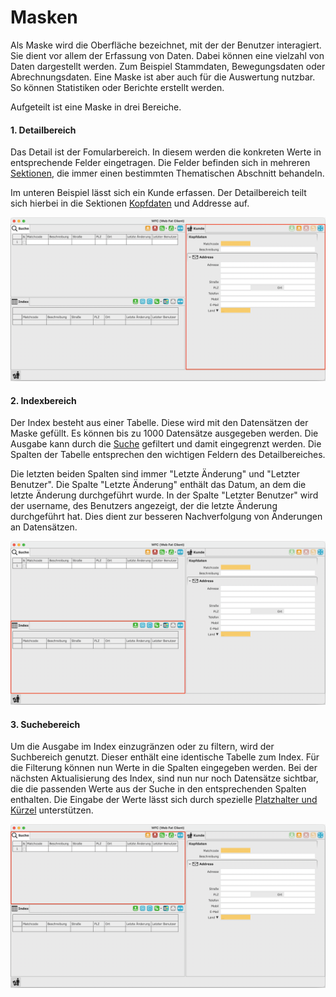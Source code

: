 # Masken

Als Maske wird die Oberfläche bezeichnet, mit der der Benutzer interagiert. Sie dient vor allem der Erfassung von Daten. Dabei können eine vielzahl von Daten dargestellt werden. Zum Beispiel Stammdaten, Bewegungsdaten oder Abrechnungsdaten. Eine Maske ist aber auch für die Auswertung nutzbar. So können Statistiken oder Berichte erstellt werden. 

Aufgeteilt ist eine Maske in drei Bereiche. 

#### 1. Detailbereich

Das Detail ist der Fomularbereich. In diesem werden die konkreten Werte in entsprechende Felder eingetragen. Die Felder befinden sich in mehreren [Sektionen](), die immer einen bestimmten Thematischen Abschnitt behandeln. 

Im unteren Beispiel lässt sich ein Kunde erfassen. Der Detailbereich teilt sich hierbei in die Sektionen [Kopfdaten]() und Addresse auf.

![](img/customer_example_detail_marked.png)

#### 2. Indexbereich

Der Index besteht aus einer Tabelle. Diese wird mit den Datensätzen der Maske gefüllt. Es können bis zu 1000 Datensätze ausgegeben werden. Die Ausgabe kann durch die [Suche](#3-suche) gefiltert und damit eingegrenzt werden. Die Spalten der Tabelle entsprechen den wichtigen Feldern des Detailbereiches. 

Die letzten beiden Spalten sind immer "Letzte Änderung" und "Letzter Benutzer". Die Spalte "Letzte Änderung" enthält das Datum, an dem die letzte Änderung durchgeführt wurde. In der Spalte "Letzter Benutzer" wird der username, des Benutzers angezeigt, der die letzte Änderung durchgeführt hat. Dies dient zur besseren Nachverfolgung von Änderungen an Datensätzen.

![](img/customer_example_index_marked.png)

#### 3. Suchebereich

Um die Ausgabe im Index einzugränzen oder zu filtern, wird der Suchbereich genutzt. Dieser enthält eine identische Tabelle zum Index. Für die Filterung können nun Werte in die Spalten eingegeben werden. Bei der nächsten Aktualisierung des Index, sind nun nur noch Datensätze sichtbar, die die passenden Werte aus der Suche in den entsprechenden Spalten enthalten. Die Eingabe der Werte lässt sich durch spezielle [Platzhalter und Kürzel]() unterstützen.

![](img/customer_example_search_marked.png)
